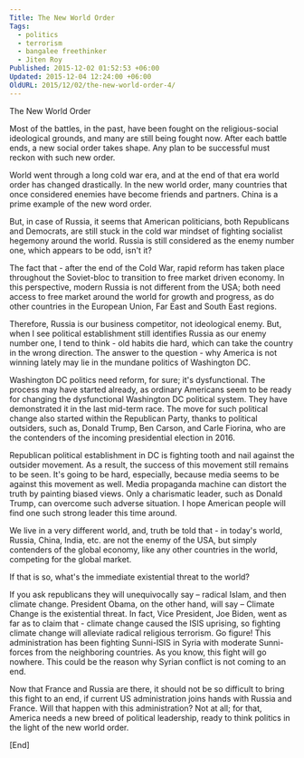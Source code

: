 ```yaml
---
Title: The New World Order
Tags:
  - politics
  - terrorism
  - bangalee freethinker
  - Jiten Roy
Published: 2015-12-02 01:52:53 +06:00
Updated: 2015-12-04 12:24:00 +06:00
OldURL: 2015/12/02/the-new-world-order-4/
---
```


The New World Order 

Most of the battles, in the past, have been fought on the religious-social ideological grounds, and many are still being fought now. After each battle ends, a new social order takes shape. Any plan to be successful must reckon with such new order.  

World went through a long cold war era, and at the end of that era world order has changed drastically. In the new world order, many countries that once considered enemies have become friends and partners. China is a prime example of the new word order. 

But, in case of Russia, it seems that American politicians, both Republicans and Democrats, are still stuck in the cold war mindset of fighting socialist hegemony around the world. Russia is still considered as the enemy number one, which appears to be odd, isn't it?  

The fact that - after the end of the Cold War, rapid reform has taken place throughout the Soviet-bloc to transition to free market driven economy. In this perspective, modern Russia is not different from the USA; both need access to free market around the world for growth and progress, as do other countries in the European Union, Far East and South East regions. 

Therefore, Russia is our business competitor, not ideological enemy. But, when I see political establishment still identifies Russia as our enemy number one, I tend to think - old habits die hard, which can take the country in the wrong direction. The answer to the question - why America is not winning lately may lie in the mundane politics of Washington DC. 

Washington DC politics need reform, for sure; it's dysfunctional. The process may have started already, as ordinary Americans seem to be ready for changing the dysfunctional Washington DC political system. They have demonstrated it in the last mid-term race.  The move for such political change also started within the Republican Party, thanks to political outsiders, such as, Donald Trump, Ben Carson, and Carle Fiorina, who are the contenders of the incoming presidential election in 2016. 

Republican political establishment in DC is fighting tooth and nail against the outsider movement. As a result, the success of this movement still remains to be seen. It's going to be hard, especially, because media seems to be against this movement as well. Media propaganda machine can distort the truth by painting biased views. Only a charismatic leader, such as Donald Trump, can overcome such adverse situation. I hope American people will find one such strong leader this time around.

We live in a very different world, and, truth be told that - in today's world, Russia, China, India, etc. are not the enemy of the USA, but simply contenders of the global economy, like any other countries in the world, competing for the  global market.  

If that is so, what's the immediate existential threat to the world?  

If you ask republicans they will unequivocally say – radical Islam, and then climate change. President Obama, on the other hand, will say – Climate Change is the existential threat. In fact, Vice President, Joe Biden, went as far as to claim that - climate change caused the ISIS uprising, so fighting climate change will alleviate radical religious terrorism. Go figure! This administration has been fighting Sunni-ISIS in Syria with moderate Sunni-forces from the neighboring countries. As you know, this fight will go nowhere. This could be the reason why Syrian conflict is not coming to an end.  
 
Now that France and Russia are there, it should not be so difficult to bring this fight to an end, if current US administration joins hands with Russia and France. Will that happen with this administration? Not at all; for that, America needs a new breed of political leadership, ready to think politics in the light of the new world order. 

[End]
  


